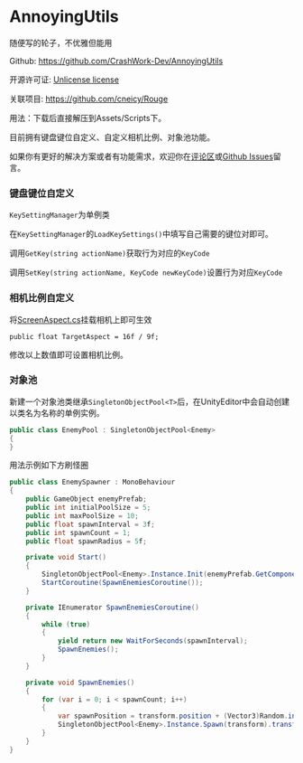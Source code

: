# AnnoyingUtils
随便写的轮子，不优雅但能用

Github: https://github.com/CrashWork-Dev/AnnoyingUtils

开源许可证: [Unlicense license](https://github.com/CrashWork-Dev/AnnoyingUtils?tab=Unlicense-1-ov-file#)

关联项目: https://github.com/cneicy/Rouge

用法：下载后直接解压到Assets/Scripts下。

目前拥有键盘键位自定义、自定义相机比例、对象池功能。

如果你有更好的解决方案或者有功能需求，欢迎你在[评论区](https://forum.crash.work/d/54)或[Github Issues](https://github.com/CrashWork-Dev/AnnoyingUtils/issues)留言。

###  键盘键位自定义
`KeySettingManager`为单例类

在`KeySettingManager`的`LoadKeySettings()`中填写自己需要的键位对即可。

调用`GetKey(string actionName)`获取行为对应的`KeyCode`

调用`SetKey(string actionName, KeyCode newKeyCode)`设置行为对应`KeyCode`

###  相机比例自定义
将[ScreenAspect.cs](https://github.com/CrashWork-Dev/AnnoyingUtils/blob/main/ScreenAspect/ScreenAspect.cs "ScreenAspect.cs")挂载相机上即可生效

`public float TargetAspect = 16f / 9f;`

修改以上数值即可设置相机比例。

###  对象池
新建一个对象池类继承`SingletonObjectPool<T>`后，在UnityEditor中会自动创建以类名为名称的单例实例。
```csharp
public class EnemyPool : SingletonObjectPool<Enemy>
{
}
```
用法示例如下方刷怪圈
```csharp
public class EnemySpawner : MonoBehaviour
{
    public GameObject enemyPrefab;
    public int initialPoolSize = 5;
    public int maxPoolSize = 10;
    public float spawnInterval = 3f;
    public int spawnCount = 1;
    public float spawnRadius = 5f;

    private void Start()
    {
        SingletonObjectPool<Enemy>.Instance.Init(enemyPrefab.GetComponent<Enemy>(), initialPoolSize, maxPoolSize);
        StartCoroutine(SpawnEnemiesCoroutine());
    }

    private IEnumerator SpawnEnemiesCoroutine()
    {
        while (true)
        {
            yield return new WaitForSeconds(spawnInterval);
            SpawnEnemies();
        }
    }

    private void SpawnEnemies()
    {
        for (var i = 0; i < spawnCount; i++)
        {
            var spawnPosition = transform.position + (Vector3)Random.insideUnitCircle * spawnRadius;
            SingletonObjectPool<Enemy>.Instance.Spawn(transform).transform.position = spawnPosition;
        }
    }
}
```
